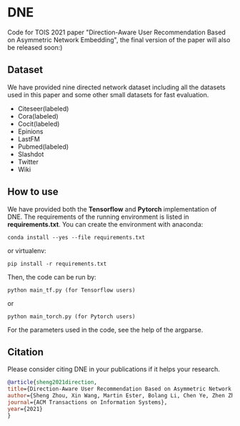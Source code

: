 # DNE
Code for TOIS 2021 paper "Direction-Aware User Recommendation Based on Asymmetric Network Embedding", the final version of the paper will also be released soon:)

## Dataset
We have provided nine directed network dataset including all the datasets used in this paper and some other small datasets for fast evaluation.
* Citeseer(labeled)
* Cora(labeled)
* Cocit(labeled)
* Epinions
* LastFM
* Pubmed(labeled)
* Slashdot
* Twitter
*  Wiki

## How to use
We have provided both the **Tensorflow** and **Pytorch**  implementation of DNE.
The requirements of the running environment is listed in **requirements.txt**.
You can create the environment with anaconda: 

    conda install --yes --file requirements.txt

or virtualenv:

    pip install -r requirements.txt

Then, the code can be run by:

    python main_tf.py (for Tensorflow users)

or 

    python main_torch.py (for Pytorch users)

For the parameters used in the code, see the help of the argparse.

## <a name="Citation"></a>Citation
Please consider citing DNE in your publications if it helps your research.
```bib
@article{sheng2021direction,
title={Direction-Aware User Recommendation Based on Asymmetric Network Embedding},
author={Sheng Zhou, Xin Wang, Martin Ester, Bolang Li, Chen Ye, Zhen Zhang, Can Wang, Jiajun Bu},
journal={ACM Transactions on Information Systems},
year={2021}
}
```
